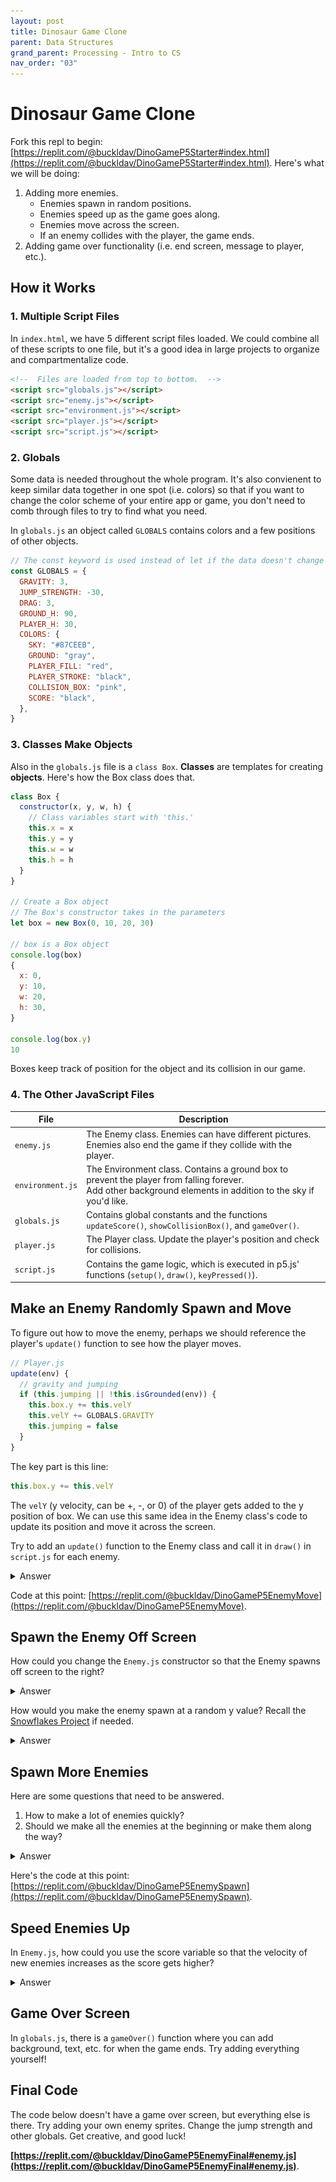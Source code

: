 ```yaml
---
layout: post
title: Dinosaur Game Clone
parent: Data Structures
grand_parent: Processing - Intro to CS
nav_order: "03"
---
```


# Dinosaur Game Clone

Fork this repl to begin: [https://replit.com/@buckldav/DinoGameP5Starter#index.html](https://replit.com/@buckldav/DinoGameP5Starter#index.html). Here's what we will be doing:

1. Adding more enemies.
   - Enemies spawn in random positions.
   - Enemies speed up as the game goes along.
   - Enemies move across the screen.
   - If an enemy collides with the player, the game ends.
2. Adding game over functionality (i.e. end screen, message to player, etc.).

## How it Works

### 1. Multiple Script Files

In `index.html`, we have 5 different script files loaded. We could combine all of these scripts to one file, but it's a good idea in large projects to organize and compartmentalize code.

```html
<!--  Files are loaded from top to bottom.  -->
<script src="globals.js"></script>
<script src="enemy.js"></script>
<script src="environment.js"></script>
<script src="player.js"></script>
<script src="script.js"></script>
```

### 2. Globals

Some data is needed throughout the whole program. It's also convienent to keep similar data together in one spot (i.e. colors) so that if you want to change the color scheme of your entire app or game, you don't need to comb through files to try to find what you need.

In `globals.js` an object called `GLOBALS` contains colors and a few positions of other objects.

```js
// The const keyword is used instead of let if the data doesn't change
const GLOBALS = {
  GRAVITY: 3,
  JUMP_STRENGTH: -30,
  DRAG: 3,
  GROUND_H: 90,
  PLAYER_H: 30,
  COLORS: {
    SKY: "#87CEEB",
    GROUND: "gray",
    PLAYER_FILL: "red",
    PLAYER_STROKE: "black",
    COLLISION_BOX: "pink",
    SCORE: "black",
  },
}
```

### 3. Classes Make Objects

Also in the `globals.js` file is a `class Box`. **Classes** are templates for creating **objects**. Here's how the Box class does that.

```js
class Box {
  constructor(x, y, w, h) {
    // Class variables start with 'this.'
    this.x = x
    this.y = y
    this.w = w
    this.h = h
  }
}

// Create a Box object
// The Box's constructor takes in the parameters
let box = new Box(0, 10, 20, 30)

// box is a Box object
console.log(box)
{
  x: 0,
  y: 10,
  w: 20,
  h: 30,
}

console.log(box.y)
10
```

Boxes keep track of position for the object and its collision in our game.

### 4. The Other JavaScript Files

| File             | Description                                                                                                                                                      |
| ---------------- | ---------------------------------------------------------------------------------------------------------------------------------------------------------------- |
| `enemy.js`       | The Enemy class. Enemies can have different pictures. Enemies also end the game if they collide with the player.                                                 |
| `environment.js` | The Environment class. Contains a ground box to prevent the player from falling forever. <br>Add other background elements in addition to the sky if you'd like. |
| `globals.js`     | Contains global constants and the functions `updateScore()`, `showCollisionBox()`, and `gameOver()`.                                                             |
| `player.js`      | The Player class. Update the player's position and check for collisions.                                                                                         |
| `script.js`      | Contains the game logic, which is executed in p5.js' functions (`setup()`, `draw()`, `keyPressed()`).                                                            |

## Make an Enemy Randomly Spawn and Move

To figure out how to move the enemy, perhaps we should reference the player's `update()` function to see how the player moves.

```js
// Player.js
update(env) {
  // gravity and jumping
  if (this.jumping || !this.isGrounded(env)) {
    this.box.y += this.velY
    this.velY += GLOBALS.GRAVITY
    this.jumping = false
  }
}
```

The key part is this line:

```js
this.box.y += this.velY
```

The `velY` (y velocity, can be +, -, or 0) of the player gets added to the y position of box. We can use this same idea in the Enemy class's code to update its position and move it across the screen.

Try to add an `update()` function to the Enemy class and call it in `draw()` in `script.js` for each enemy.

<details markdown="block">
  <summary>Answer</summary>

```js
// Enemy.js
class Enemy {
  constructor(img) {
    this.img = img
    this.box = new Box(
      40, // x
      windowHeight - 250, // y
      GLOBALS.ENEMY_W, // w
      GLOBALS.ENEMY_H // h
    )
    // Change the velocity.
    this.vel = 1
  }

  draw() {
    // showCollisionBox(this.box)
    image(this.img, this.box.x, this.box.y, this.box.w, this.box.h)
  }

  // Add this function
  update() {
    // Move the box to the left
    this.box.x -= this.vel
  }
}
```

Then, we need to call the `update()` function in the main `script.js` for each enemy.

```js
// script.js
// in the draw() function's for loop:
for (let i = 0; i < enemies.length; i++) {
  enemies[i].draw()
  if (player.isBonk(enemies[i])) {
    // ends the program
    gameOver()
  }
  // Add this
  enemies[i].update()
}
```

</details>

Code at this point: [https://replit.com/@buckldav/DinoGameP5EnemyMove](https://replit.com/@buckldav/DinoGameP5EnemyMove).

## Spawn the Enemy Off Screen

How could you change the `Enemy.js` constructor so that the Enemy spawns off screen to the right?

<details markdown="block">
  <summary>Answer</summary>

Here's one way to go about it:

```js
// Enemy.js
constructor(img) {
  this.img = img
  // The x position of the box needs to start off screen (windowWidth + GLOBALS.ENEMY_W).
  this.box = new Box(
    windowWidth + GLOBALS.ENEMY_W,
    windowHeight - 250,
    GLOBALS.ENEMY_W,
    GLOBALS.ENEMY_H
  )
  // Try out other numbers for the velocity.
  this.vel = 3
}
```

</details>

How would you make the enemy spawn at a random y value? Recall the [Snowflakes Project](https://learn.meritacademy.tech/docs/processing/basics/05/) if needed.

<details markdown="block">
  <summary>Answer</summary>

Here's one way to go about it:

```js
// Enemy.js
constructor(img) {
  this.img = img
  // Calculate the y with GROUND_Y or PLAYER_Y somehow to make it measure off of where those are.
  this.box = new Box(
    windowWidth + GLOBALS.ENEMY_W,
    random(GLOBALS.GROUND_Y - 250, GLOBALS.GROUND_Y),
    GLOBALS.ENEMY_W,
    GLOBALS.ENEMY_H
  )
  this.vel = 3
}
```

</details>

## Spawn More Enemies

Here are some questions that need to be answered.

1. How to make a lot of enemies quickly?
2. Should we make all the enemies at the beginning or make them along the way?

<details markdown="block">
  <summary>Answer</summary>

For question 2, there is no right answer here, both have merit. The answer to 2 influences the answer to 1. In this walkthrough, I'll show you the "make them along the way" approach.

In `script.js`, check out the `setup()` function. Near the bottom, there is the line that spawns an enemy.

```js
// script.js
// array.push adds an element to the array
enemies.push(new Enemy(enemyImg1))
```

If we use this line in the `draw()` function, enemies will spawn every frame.

```js
// script.js
function draw() {
  env.draw()
  player.draw()
  for (let i = 0; i < enemies.length; i++) {
    enemies[i].draw()
    if (player.isBonk(enemies[i])) {
      gameOver()
    }
    enemies[i].update()
  }

  // NEW CODE: spawn an enemy
  enemies.push(new Enemy(enemyImg1))

  updateScore()
  player.update(env)
}
```

This may create too many enemies.

![Too many enemies](/assets/images/processing/objects/too_many_enemies.png)

To solve this, let's add an if statement that will only add an enemy if the current frame is a multiple of something. To do this, we can use the modulo operator which can get the remainder of division. If the remainder is zero, we can spawn an enemy. Also, our `score` variable is

```js
// script.js
function draw() {
  // ...
  // The for loop is right here
  // You'll need to make the variable GLOBALS.SPAWN_RATE in globals.js
  if (score % GLOBALS.SPAWN_RATE === 0) {
    enemies.push(new Enemy(enemyImg1))
  }
  // updateScore()
  // ...
}
```

```js
// globals.js
const GLOBALS = {
  // ...
  SPAWN_RATE: 50,
  // ...
}
```

</details>

Here's the code at this point: [https://replit.com/@buckldav/DinoGameP5EnemySpawn](https://replit.com/@buckldav/DinoGameP5EnemySpawn).

## Speed Enemies Up

In `Enemy.js`, how could you use the score variable so that the velocity of new enemies increases as the score gets higher?

<details markdown="block">
  <summary>Answer</summary>

Here's one way to go about it:

```js
// Enemy.js
constructor(img) {
  this.img = img
  this.box = new Box(
    windowWidth + GLOBALS.ENEMY_W,
    random(GLOBALS.GROUND_Y - 250, GLOBALS.GROUND_Y),
    GLOBALS.ENEMY_W,
    GLOBALS.ENEMY_H
  )
  // Just this line needs modified. The number "1000" can be whatever you want.
  this.vel = 3 + score / 1000
}
```

You might consider making that number `1000` a constant in your `globals.js`. This practice is called avoiding **"magic numbers"** (numbers that show up out of nowhere in your code). Same thing with the other numbers (`250` and `3`). Here's mine:

```js
// Enemy.js
constructor(img) {
  this.img = img
  this.box = new Box(
    windowWidth + GLOBALS.ENEMY_W,
    random(GLOBALS.GROUND_Y - GLOBALS.ENEMY_RANGE, GLOBALS.GROUND_Y),
    GLOBALS.ENEMY_W,
    GLOBALS.ENEMY_H
  )
  this.vel = GLOBALS.ENEMY_V + score * GLOBALS.ACCELERATION
}
```

</details>

## Game Over Screen

In `globals.js`, there is a `gameOver()` function where you can add background, text, etc. for when the game ends. Try adding everything yourself!

## Final Code

The code below doesn't have a game over screen, but everything else is there. Try adding your own enemy sprites. Change the jump strength and other globals. Get creative, and good luck!

**[https://replit.com/@buckldav/DinoGameP5EnemyFinal#enemy.js](https://replit.com/@buckldav/DinoGameP5EnemyFinal#enemy.js)**.

